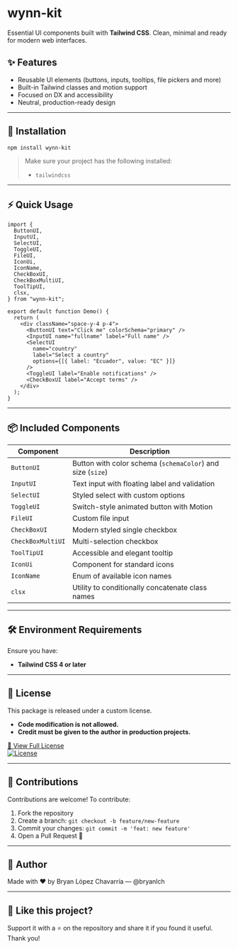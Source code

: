 # wynn-kit

Essential UI components built with **Tailwind CSS**.
Clean, minimal and ready for modern web interfaces.

## ✨ Features

- Reusable UI elements (buttons, inputs, tooltips, file pickers and more)
- Built-in Tailwind classes and motion support
- Focused on DX and accessibility
- Neutral, production-ready design

---

## 🚀 Installation

```bash
npm install wynn-kit
```

> Make sure your project has the following installed:
>
> - `tailwindcss`

---

## ⚡️ Quick Usage

```tsx
import {
  ButtonUI,
  InputUI,
  SelectUI,
  ToggleUI,
  FileUI,
  IconUi,
  IconName,
  CheckBoxUI,
  CheckBoxMultiUI,
  ToolTipUI,
  clsx,
} from "wynn-kit";

export default function Demo() {
  return (
    <div className="space-y-4 p-4">
      <ButtonUI text="Click me" colorSchema="primary" />
      <InputUI name="fullname" label="Full name" />
      <SelectUI
        name="country"
        label="Select a country"
        options={[{ label: "Ecuador", value: "EC" }]}
      />
      <ToggleUI label="Enable notifications" />
      <CheckBoxUI label="Accept terms" />
    </div>
  );
}
```

---

## 📦 Included Components

| Component         | Description                                                |
| ----------------- | ---------------------------------------------------------- |
| `ButtonUI`        | Button with color schema (`schemaColor`) and size (`size`) |
| `InputUI`         | Text input with floating label and validation              |
| `SelectUI`        | Styled select with custom options                          |
| `ToggleUI`        | Switch-style animated button with Motion                   |
| `FileUI`          | Custom file input                                          |
| `CheckBoxUI`      | Modern styled single checkbox                              |
| `CheckBoxMultiUI` | Multi-selection checkbox                                   |
| `ToolTipUI`       | Accessible and elegant tooltip                             |
| `IconUi`          | Component for standard icons                               |
| `IconName`        | Enum of available icon names                               |
| `clsx`            | Utility to conditionally concatenate class names           |

---

## 🛠 Environment Requirements

Ensure you have:

- **Tailwind CSS 4 or later**

---

## 📝 License

This package is released under a custom license.

- **Code modification is not allowed.**
- **Credit must be given to the author in production projects.**

[📄 View Full License](./LICENSE)  
[![License](https://img.shields.io/badge/License-Attribution_Required-blue)](LICENSE)

---

## 🤝 Contributions

Contributions are welcome! To contribute:

1. Fork the repository
2. Create a branch: `git checkout -b feature/new-feature`
3. Commit your changes: `git commit -m 'feat: new feature'`
4. Open a Pull Request 🚀

---

## 👤 Author

Made with ❤️ by Bryan López Chavarría — @bryanlch

---

## 🌟 Like this project?

Support it with a ⭐ on the repository and share it if you found it useful. Thank you!
